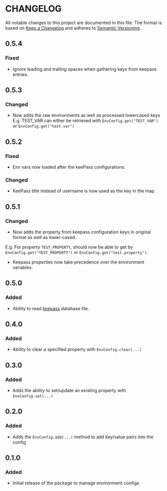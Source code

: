 # CHANGELOG

All notable changes to this project are documented in this file.
The format is based on [Keep a Changelog](http://keepachangelog.com/en/1.0.0/)
and adheres to [Semantic Versioning](http://semver.org/spec/v2.0.0.html).

## 0.5.4

### Fixed

- Ignore leading and trailing spaces when gathering keys from keepass entries.

## 0.5.3

### Changed

- Now adds the raw environments as well as processed lowercased keys
E.g. TEST_VAR can either be retrieved with `EnvConfig.get("TEST_VAR")` or `EnvConfig.get("test.var")`

## 0.5.2

### Fixed

- Env vars now loaded after the keePass configurations.

### Changed 

- KeePass title instead of username is now used as the key in the map.

## 0.5.1

### Changed

- Now adds the property from keepass configuration keys in original format as well as lower-cased. 

E.g. For property `TEST_PROPERTY`, should now be able to get by `EnvConfig.get("TEST_PROPERTY")` or `EnvConfig.get("test.property")`.

- Keepass properties now take precedence over the environment variables.

## 0.5.0

### Added

- Ability to read [keepass](https://keepass.info) database file.

## 0.4.0

### Added

- Ability to clear a specified property with `EnvConfig.clear(...)`

## 0.3.0

### Added

- Adds the ability to set/update an existing property with `EnvConfig.set(...)`

## 0.2.0

### Added

- Adds the `EnvConfig.add(...)` method to add key/value pairs into the config

## 0.1.0

### Added

- Initial release of the package to manage environment configs
